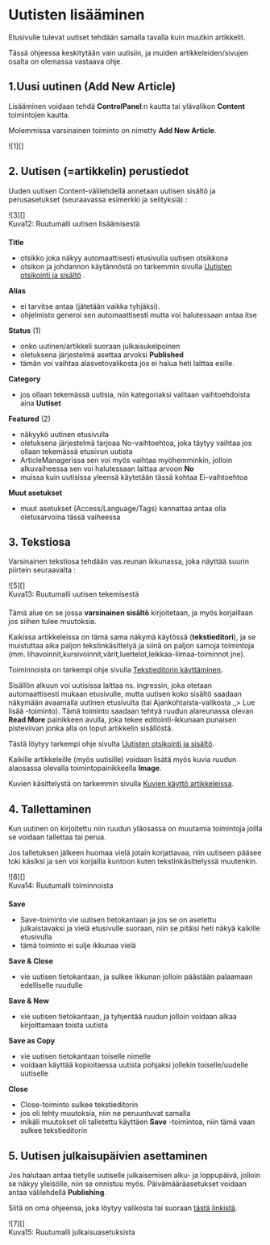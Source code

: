 # Uutisten lisääminen

Etusivulle tulevat uutiset tehdään samalla tavalla kuin muutkin artikkelit.

Tässä ohjeessa keskitytään vain uutisiin, ja muiden artikkeleiden/sivujen osalta on olemassa vastaava ohje.

## 1.Uusi uutinen (Add New Article)

Lisääminen voidaan tehdä __ControlPanel__:n kautta tai ylävalikon __Content__ toimintojen kautta.

Molemmissa varsinainen toiminto on nimetty __Add New Article__.

<figure class="fig-n border" style="margin:0 0 20px 0">
![1][]
<figcaption></figcaption>
</figure>



## 2. Uutisen (=artikkelin) perustiedot

Uuden uutisen Content-välilehdellä annetaan uutisen sisältö ja perusasetukset (seuraavassa esimerkki ja selityksiä) :

<figure class="fig-n border" style="margin:0 0 20px 0">
![3][]
<figcaption>Kuva12: Ruutumalli uutisen lisäämisestä</figcaption>
</figure>


__Title__

 * otsikko joka näkyy automaattisesti etusivulla uutisen otsikkona
 * otsikon ja johdannon käytännöstä on tarkemmin sivulla [Uutisten otsikointi ja sisältö][20] .

__Alias__

 * ei tarvitse antaa (jätetään vaikka tyhjäksi).
 * ohjelmisto generoi sen automaattisesti mutta voi halutessaan antaa itse

__Status__ (1)

 * onko uutinen/artikkeli suoraan julkaisukelpoinen
 * oletuksena järjestelmä asettaa arvoksi __Published__
 * tämän voi vaihtaa alasvetovalikosta jos ei halua heti laittaa esille.

__Category__

 * jos ollaan tekemässä uutisia, niin kategoriaksi valitaan vaihtoehdoista aina **Uutiset**

__Featured__ (2)

 * näkyykö uutinen etusivulla
 * oletuksena järjestelmä tarjoaa No-vaihtoehtoa, joka täytyy vaihtaa jos ollaan tekemässä  etusivun uutista
 * ArticleManagerissa sen voi myös vaihtaa myöhemminkin, jolloin alkuvaiheessa sen voi halutessaan laittaa arvoon __No__
 * muissa kuin uutisissa yleensä käytetään tässä kohtaa Ei-vaihtoehtoa

__Muut asetukset__

 * muut asetukset (Access/Language/Tags) kannattaa antaa olla oletusarvoina tässä vaiheessa


## 3. Tekstiosa

Varsinainen tekstiosa tehdään vas.reunan ikkunassa, joka näyttää suurin piirtein seuraavalta :

<figure class="fig-n border" style="margin:0 0 20px 0">
![5][]
<figcaption>Kuva13: Ruutumalli uutisen tekemisestä</figcaption>
</figure>

Tämä alue on se jossa __varsinainen sisältö__ kirjoitetaan, ja myös korjaillaan jos siihen tulee muutoksia.

Kaikissa artikkeleissa on tämä sama näkymä käytössä (__tekstieditori__), ja se muistuttaa
aika paljon tekstinkäsittelyä ja siinä on paljon samoja toimintoja
(mm. lihavoinnit,kursivoinnit,värit,luettelot,leikkaa-liimaa-toiminnot jne).

Toiminnoista on tarkempi ohje sivulla [Tekstieditorin käyttäminen][21].

Sisällön alkuun voi uutisissa laittaa ns. ingressin, joka otetaan automaattisesti mukaan etusivulle,
mutta uutisen koko sisältö saadaan näkymään avaamalla uutinen etusivulta (tai Ajankohtaista-valikosta _> Lue lisää -toiminto).
Tämä toiminto saadaan tehtyä ruudun alareunassa olevan __Read More__ painikkeen avulla, joka tekee editointi-ikkunaan
punaisen pisteviivan jonka alla on loput artikkelin sisällöstä.

Tästä löytyy tarkempi ohje sivulta [Uutisten otsikointi ja sisältö][24].

Kaikille artikkeleille (myös uutisille) voidaan lisätä myös kuvia ruudun alaosassa olevalla
toimintopainikkeella __Image__.

Kuvien käsittelystä on tarkemmin sivulla [Kuvien käyttö artikkeleissa][22].


## 4. Tallettaminen

Kun uutinen on kirjoitettu niin ruudun yläosassa on muutamia toimintoja joilla se voidaan tallettaa tai perua.

Jos talletuksen jälkeen huomaa vielä jotain korjattavaa, niin uutiseen pääsee toki käsiksi ja
sen voi korjailla kuntoon kuten tekstinkäsittelyssä muutenkin.

<figure class="fig-n border" style="margin:0 0 20px 0">
![6][]
<figcaption>Kuva14: Ruutumalli toiminnoista</figcaption>
</figure>

__Save__

*   Save-toiminto vie uutisen tietokantaan ja jos se on asetettu julkaistavaksi ja vielä etusivulle suoraan,
    niin se pitäisi heti näkyä kaikille etusivulla
*   tämä toiminto ei sulje ikkunaa vielä

__Save & Close__

*   vie uutisen tietokantaan, ja sulkee ikkunan jolloin päästään palaamaan edelliselle ruudulle

__Save & New__

*   vie uutisen tietokantaan, ja tyhjentää ruudun jolloin voidaan alkaa kirjoittamaan toista uutista

__Save as Copy__

*   vie uutisen tietokantaan toiselle nimelle
*   voidaan käyttää kopioitaessa uutista pohjaksi jollekin toiselle/uudelle uutiselle

__Close__

*   Close-toiminto sulkee tekstieditorin
*   jos oli tehty muutoksia, niin ne peruuntuvat samalla
*   mikäli muutokset oli talletettu käyttäen __Save__ -toimintoa, niin tämä vaan sulkee tekstieditorin



## 5. Uutisen julkaisupäivien asettaminen

Jos halutaan antaa tietylle uutiselle julkaisemisen alku- ja loppupäivä, jolloin se näkyy yleisölle,
niin se onnistuu myös. Päivämääräasetukset voidaan antaa välilehdellä __Publishing__.

Siitä on oma ohjeensa, joka löytyy valikosta tai suoraan [tästä linkistä][23].

<figure class="fig-n border" style="margin:0 0 20px 0">
![7][]
<figcaption>Kuva15: Ruutumalli julkaisuasetuksista</figcaption>
</figure>



[1]: kuvat/kuva115.png 
[3]: kuvat/kuva116.png 
[5]: kuvat/kuva117.png "Ruutumalli sisällön tekemisestä"
[6]: kuvat/kuva118.png "Ruutumalli toiminnoista"
[7]: kuvat/kuva119.png "Ruutumalli julkaisuasetuksista"
[20]: pages/uutisten-otsikointi.md
[21]: pages/tekstieditorin-kaytto.md
[22]: pages/kuvien-kaytto.md
[23]: pages/julkaisupvm.md
[24]: pages/uutisten-otsikointi.md



